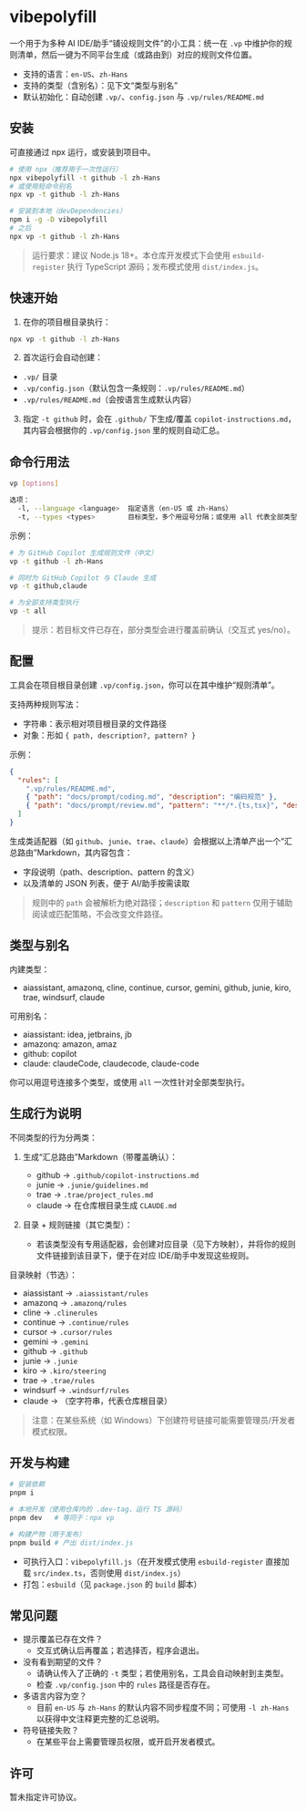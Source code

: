 # vibepolyfill

一个用于为多种 AI IDE/助手“铺设规则文件”的小工具：统一在 `.vp` 中维护你的规则清单，然后一键为不同平台生成（或路由到）对应的规则文件位置。

- 支持的语言：`en-US`、`zh-Hans`
- 支持的类型（含别名）：见下文“类型与别名”
- 默认初始化：自动创建 `.vp/`、`config.json` 与 `.vp/rules/README.md`

## 安装

可直接通过 npx 运行，或安装到项目中。

```bash
# 使用 npx（推荐用于一次性运行）
npx vibepolyfill -t github -l zh-Hans
# 或使用短命令别名
npx vp -t github -l zh-Hans

# 安装到本地（devDependencies）
npm i -g -D vibepolyfill
# 之后
npx vp -t github -l zh-Hans
```

> 运行要求：建议 Node.js 18+。本仓库开发模式下会使用 `esbuild-register` 执行 TypeScript 源码；发布模式使用 `dist/index.js`。

## 快速开始

1) 在你的项目根目录执行：

```bash
npx vp -t github -l zh-Hans
```

2) 首次运行会自动创建：
- `.vp/` 目录
- `.vp/config.json`（默认包含一条规则：`.vp/rules/README.md`）
- `.vp/rules/README.md`（会按语言生成默认内容）

3) 指定 `-t github` 时，会在 `.github/` 下生成/覆盖 `copilot-instructions.md`，其内容会根据你的 `.vp/config.json` 里的规则自动汇总。

## 命令行用法

```bash
vp [options]

选项：
  -l, --language <language>  指定语言（en-US 或 zh-Hans）
  -t, --types <types>        目标类型，多个用逗号分隔；或使用 all 代表全部类型
```

示例：

```bash
# 为 GitHub Copilot 生成规则文件（中文）
vp -t github -l zh-Hans

# 同时为 GitHub Copilot 与 Claude 生成
vp -t github,claude

# 为全部支持类型执行
vp -t all
```

> 提示：若目标文件已存在，部分类型会进行覆盖前确认（交互式 yes/no）。

## 配置

工具会在项目根目录创建 `.vp/config.json`，你可以在其中维护“规则清单”。

支持两种规则写法：
- 字符串：表示相对项目根目录的文件路径
- 对象：形如 `{ path, description?, pattern? }`

示例：

```json
{
  "rules": [
    ".vp/rules/README.md",
    { "path": "docs/prompt/coding.md", "description": "编码规范" },
    { "path": "docs/prompt/review.md", "pattern": "**/*.{ts,tsx}", "description": "代码评审要点" }
  ]
}
```

生成类适配器（如 `github`、`junie`、`trae`、`claude`）会根据以上清单产出一个“汇总路由”Markdown，其内容包含：
- 字段说明（path、description、pattern 的含义）
- 以及清单的 JSON 列表，便于 AI/助手按需读取

> 规则中的 `path` 会被解析为绝对路径；`description` 和 `pattern` 仅用于辅助阅读或匹配策略，不会改变文件路径。

## 类型与别名

内建类型：
- aiassistant, amazonq, cline, continue, cursor, gemini, github, junie, kiro, trae, windsurf, claude

可用别名：
- aiassistant: idea, jetbrains, jb
- amazonq: amazon, amaz
- github: copilot
- claude: claudeCode, claudecode, claude-code

你可以用逗号连接多个类型，或使用 `all` 一次性针对全部类型执行。

## 生成行为说明

不同类型的行为分两类：

1) 生成“汇总路由”Markdown（带覆盖确认）：
   - github → `.github/copilot-instructions.md`
   - junie  → `.junie/guidelines.md`
   - trae   → `.trae/project_rules.md`
   - claude → 在仓库根目录生成 `CLAUDE.md`

2) 目录 + 规则链接（其它类型）：
   - 若该类型没有专用适配器，会创建对应目录（见下方映射），并将你的规则文件链接到该目录下，便于在对应 IDE/助手中发现这些规则。

目录映射（节选）：
- aiassistant → `.aiassistant/rules`
- amazonq    → `.amazonq/rules`
- cline      → `.clinerules`
- continue   → `.continue/rules`
- cursor     → `.cursor/rules`
- gemini     → `.gemini`
- github     → `.github`
- junie      → `.junie`
- kiro       → `.kiro/steering`
- trae       → `.trae/rules`
- windsurf   → `.windsurf/rules`
- claude     → （空字符串，代表仓库根目录）

> 注意：在某些系统（如 Windows）下创建符号链接可能需要管理员/开发者模式权限。

## 开发与构建

```bash
# 安装依赖
pnpm i

# 本地开发（使用仓库内的 .dev-tag，运行 TS 源码）
pnpm dev   # 等同于：npx vp

# 构建产物（用于发布）
pnpm build # 产出 dist/index.js
```

- 可执行入口：`vibepolyfill.js`（在开发模式使用 `esbuild-register` 直接加载 `src/index.ts`，否则使用 `dist/index.js`）
- 打包：`esbuild`（见 `package.json` 的 `build` 脚本）

## 常见问题

- 提示覆盖已存在文件？
  - 交互式确认后再覆盖；若选择否，程序会退出。
- 没有看到期望的文件？
  - 请确认传入了正确的 `-t` 类型；若使用别名，工具会自动映射到主类型。
  - 检查 `.vp/config.json` 中的 `rules` 路径是否存在。
- 多语言内容为空？
  - 目前 `en-US` 与 `zh-Hans` 的默认内容不同步程度不同；可使用 `-l zh-Hans` 以获得中文注释更完整的汇总说明。
- 符号链接失败？
  - 在某些平台上需要管理员权限，或开启开发者模式。

## 许可

暂未指定许可协议。
